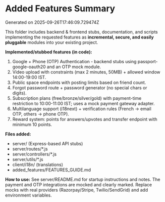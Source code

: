 # Added Features Summary
Generated on 2025-09-26T17:46:09.729474Z

This folder includes backend & frontend stubs, documentation, and scripts implementing the requested features as **incremental, secure, and easily pluggable** modules into your existing project.

**Implemented/stubbed features (in code):**

1. Google + Phone (OTP) Authentication - backend stubs using passport-google-oauth20 and an OTP mock module.
2. Video upload with constraints (max 2 minutes, 50MB) + allowed window 14:00-19:00 IST.
3. Public space endpoints with posting limits based on friend count.
4. Forgot password route + password generator (no special chars or digits).
5. Subscription plans (free/bronze/silver/gold) with payment-time restriction to 10:00-11:00 IST; uses a mock payment gateway adapter.
6. Multilanguage support (i18next) + verification rules (French -> email OTP, others -> phone OTP).
7. Reward system: points for answers/upvotes and transfer endpoint with minimum 10 points.

**Files added:**
- server/ (Express-based API stubs)
- server/routes/*.js
- server/controllers/*.js
- server/utils/*.js
- client/i18n/ (translations)
- added_features/FEATURES_GUIDE.md

**How to use:**
See server/README.md for startup instructions and notes. The payment and OTP integrations are mocked and clearly marked. Replace mocks with real providers (Razorpay/Stripe, Twilio/SendGrid) and add environment variables.

